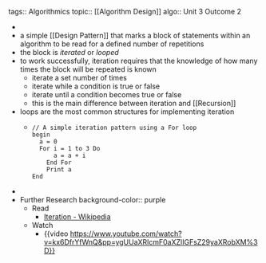 tags:: Algorithmics
topic:: [[Algorithm Design]]
algo:: Unit 3 Outcome 2

-
- a simple [[Design Pattern]] that marks a block of statements within an algorithm to be read for a defined number of repetitions
- the block is *iterated* or *looped*
- to work successfully, iteration requires that the knowledge of how many times the block will be repeated is known
	- iterate a set number of times
	- iterate while a condition is true or false
	- iterate until a condition becomes true or false
	- this is the main difference between iteration and [[Recursion]]
- loops are the most common structures for implementing iteration
	- ```
	  // A simple iteration pattern using a For loop
	  begin
	  	a = 0
	  	For i = 1 to 3 Do
	      	a = a + i
	      End For
	      Print a
	  End
	  ```
-
- Further Research
  background-color:: purple
	- Read
		- [Iteration - Wikipedia](https://en.wikipedia.org/wiki/Iteration#Computing)
	- Watch
		- {{video https://www.youtube.com/watch?v=kx6DfrYfWnQ&pp=ygUUaXRlcmF0aXZlIGFsZ29yaXRobXM%3D}}